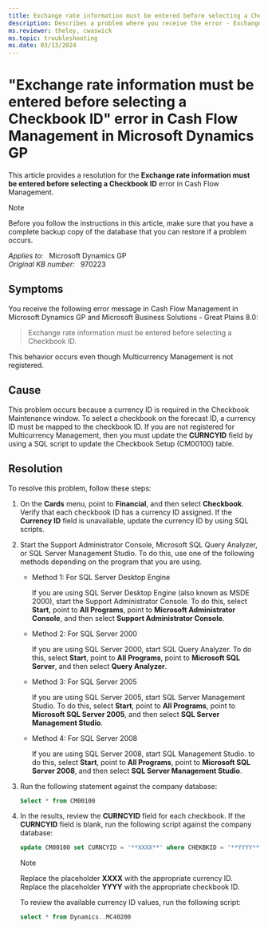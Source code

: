 ```yaml
---
title: Exchange rate information must be entered before selecting a Checkbook ID error in Cash Flow Management 
description: Describes a problem where you receive the error - Exchange rate information must be entered before selecting a Checkbook ID in Cash Flow Management in Microsoft Dynamics GP. A resolution is provided.
ms.reviewer: theley, cwaswick
ms.topic: troubleshooting
ms.date: 03/13/2024
---
```

# "Exchange rate information must be entered before selecting a Checkbook ID" error in Cash Flow Management in Microsoft Dynamics GP

This article provides a resolution for the **Exchange rate information must be entered before selecting a Checkbook ID** error in Cash Flow Management.

> [!NOTE]
> Before you follow the instructions in this article, make sure that you have a complete backup copy of the database that you can restore if a problem occurs.

_Applies to:_ &nbsp; Microsoft Dynamics GP  
_Original KB number:_ &nbsp; 970223

## Symptoms

You receive the following error message in Cash Flow Management in Microsoft Dynamics GP and Microsoft Business Solutions - Great Plains 8.0:

> Exchange rate information must be entered before selecting a Checkbook ID.

This behavior occurs even though Multicurrency Management is not registered.

## Cause

This problem occurs because a currency ID is required in the Checkbook Maintenance window. To select a checkbook on the forecast ID, a currency ID must be mapped to the checkbook ID. If you are not registered for Multicurrency Management, then you must update the **CURNCYID** field by using a SQL script to update the Checkbook Setup (CM00100) table.

## Resolution

To resolve this problem, follow these steps:

1. On the **Cards** menu, point to **Financial**, and then select **Checkbook**. Verify that each checkbook ID has a currency ID assigned. If the **Currency ID** field is unavailable, update the currency ID by using SQL scripts.

2. Start the Support Administrator Console, Microsoft SQL Query Analyzer, or SQL Server Management Studio. To do this, use one of the following methods depending on the program that you are using.

    - Method 1: For SQL Server Desktop Engine

      If you are using SQL Server Desktop Engine (also known as MSDE 2000), start the Support Administrator Console. To do this, select **Start**, point to **All Programs**, point to **Microsoft Administrator Console**, and then select **Support Administrator Console**.

    - Method 2: For SQL Server 2000

      If you are using SQL Server 2000, start SQL Query Analyzer. To do this, select **Start**, point to **All Programs**, point to **Microsoft SQL Server**, and then select **Query Analyzer**.

    - Method 3: For SQL Server 2005

      If you are using SQL Server 2005, start SQL Server Management Studio. To do this, select **Start**, point to **All Programs**, point to **Microsoft SQL Server 2005**, and then select **SQL Server Management Studio**.

    - Method 4: For SQL Server 2008

      If you are using SQL Server 2008, start SQL Management Studio. to do this, select **Start**, point to **All Programs**, point to **Microsoft SQL Server 2008**, and then select **SQL Server Management Studio**.

3. Run the following statement against the company database:

    ```sql
    Select * from CM00100
    ```

4. In the results, review the **CURNCYID** field for each checkbook. If the **CURNCYID** field is blank, run the following script against the company database:

    ```sql
    update CM00100 set CURNCYID = '**XXXX**' where CHEKBKID = '**YYYY**'
    ```

    > [!NOTE]
    > Replace the placeholder **XXXX** with the appropriate currency ID. Replace the placeholder **YYYY** with the appropriate checkbook ID.

    To review the available currency ID values, run the following script:

    ```sql
    select * from Dynamics..MC40200
    ```
